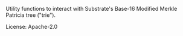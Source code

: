 Utility functions to interact with Substrate's Base-16 Modified Merkle Patricia tree ("trie").

License: Apache-2.0



